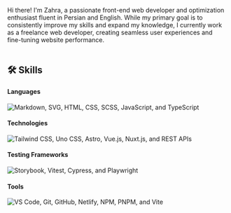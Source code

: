 Hi there! I'm Zahra, a passionate front-end web developer and optimization enthusiast fluent in Persian and English. While my primary goal is to consistently improve my skills and expand my knowledge, I currently work as a freelance web developer, creating seamless user experiences and fine-tuning website performance.
<br /><br />

## 🛠️ Skills
#### Languages
<img alt="Markdown, SVG, HTML, CSS, SCSS, JavaScript, and TypeScript" src="https://go-skill-icons.vercel.app/api/icons?i=md,svg,html,css,scss,js,ts" />

#### Technologies
<img alt="Tailwind CSS, Uno CSS, Astro, Vue.js, Nuxt.js, and REST APIs" src="https://go-skill-icons.vercel.app/api/icons?i=tailwind,unocss,astro,vue,nuxt,api" />

#### Testing Frameworks
<img alt="Storybook, Vitest, Cypress, and Playwright" src="https://go-skill-icons.vercel.app/api/icons?i=storybook,vitest,cypress,playwright" />

#### Tools
<img alt="VS Code, Git, GitHub, Netlify, NPM, PNPM, and Vite" src="https://go-skill-icons.vercel.app/api/icons?i=vscode,git,github,netlify,npm,vite" />

